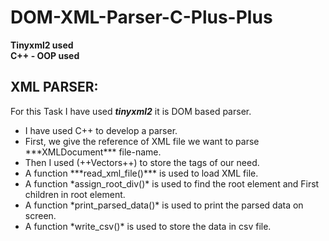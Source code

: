# DOM-XML-Parser-C-Plus-Plus
****Tinyxml2 used**** <br>
****C++ - OOP used****


## XML PARSER:

For this Task I have used ***tinyxml2*** it is DOM based parser.
<ul>
<li> I have used C++ to develop a parser.</li>
<li> First, we give the reference of XML file we want to parse ***XMLDocument*** file-name.</li>
<li> Then I used (++Vectors++) to store the tags of our need.</li>
<li> A function ***read_xml_file()*** is used to load XML file.</li>
<li> A function *assign_root_div()* is used to find the root element and First children in root
element.</li>
<li> A function *print_parsed_data()* is used to print the parsed data on screen.</li>
<li> A function *write_csv()* is used to store the data in csv file.</li>
<ul>
